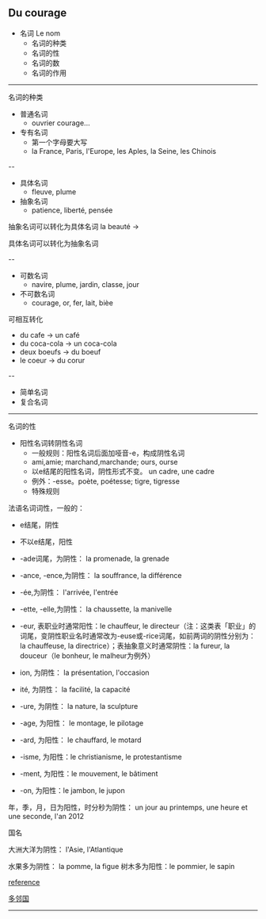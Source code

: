 Du courage
---
+ 名词 Le nom
	+ 名词的种类
	+ 名词的性
	+ 名词的数
	+ 名词的作用
	
---
名词的种类

+ 普通名词
	+ ouvrier courage...  
+ 专有名词
	+ 第一个字母要大写
	+ la France, Paris, l'Europe, les Aples, la Seine, les Chinois

--
+ 具体名词
	+ fleuve, plume 	
+ 抽象名词
	+ patience, liberté, pensée 

抽象名词可以转化为具体名词
la beauté -> 

具体名词可以转化为抽象名词

--
+ 可数名词
	+ navire, plume, jardin, classe, jour
+ 不可数名词
	+ courage, or, fer, lait, bièe 

可相互转化

+ du cafe -> un café
+ du coca-cola -> un coca-cola
+ deux boeufs -> du boeuf
+ le coeur -> du corur

--
+ 简单名词
+ 复合名词

---
名词的性

+ 阳性名词转阴性名词
	+ 一般规则：阳性名词后面加哑音-e，构成阴性名词
	+ ami,amie; marchand,marchande; ours, ourse
	+ 以e结尾的阳性名词，阴性形式不变。 un cadre, une cadre
	+ 例外：-esse。poète, poétesse; tigre, tigresse
	+ 特殊规则 	





法语名词词性，一般的：

+ e结尾，阴性
+ 不以e结尾，阳性

+	-ade词尾，为阴性： la promenade, la grenade
+  -ance, -ence,为阴性： la souffrance, la différence
+  -ée,为阴性： l'arrivée, l'entrée
+  -ette, -elle,为阴性： la chaussette, la manivelle
+  -eur, 表职业时通常阳性：le chauffeur, le directeur（注：这类表「职业」的词尾，变阴性职业名时通常改为-euse或-rice词尾，如前两词的阴性分别为：la chauffeuse, la directrice）；表抽象意义时通常阴性：la fureur, la douceur（le bonheur, le malheur为例外）
+  ion, 为阴性： la présentation, l'occasion
+  ité, 为阴性： la facilité, la capacité
+  -ure, 为阴性： la nature, la sculpture

+  -age, 为阳性： le montage, le pilotage
+  -ard, 为阳性： le chauffard, le motard
+  -isme, 为阳性：le christianisme, le protestantisme
+  -ment, 为阳性：le mouvement, le bâtiment
+  -on, 为阳性：le jambon, le jupon

年，季，月，日为阳性，时分秒为阴性：
un jour au printemps, une heure et une seconde, l'an 2012

国名

大洲大洋为阴性： l'Asie, l'Atlantique

水果多为阴性： la pomme, la figue
树木多为阳性：le pommier, le sapin



[reference](https://www.zhihu.com/question/20513826)

[多邻国](https://www.duolingo.com/comment/1101225)

---

